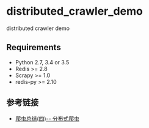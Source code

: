 # distributed_crawler_demo
distributed crawler demo


## Requirements

- Python 2.7, 3.4 or 3.5
- Redis >= 2.8
- Scrapy >= 1.0
- redis-py >= 2.10




## 参考链接

- [爬虫总结(四)-- 分布式爬虫](http://www.shuang0420.com/2016/06/17/%E7%88%AC%E8%99%AB%E6%80%BB%E7%BB%93-%E5%9B%9B-%E5%88%86%E5%B8%83%E5%BC%8F%E7%88%AC%E8%99%AB/
)



